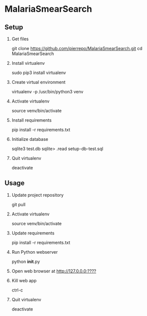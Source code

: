 # MalariaSmearSearch

## Setup

1. Get files

	git clone https://github.com/pierrepo/MalariaSmearSearch.git
	cd MalariaSmearSearch

1. Install virtualenv

	sudo pip3 install virtualenv

2. Create virtual environment

	virtualenv -p /usr/bin/python3 venv

3. Activate virtualenv

	source venv/bin/activate

4. Install requirements

	pip install -r requirements.txt

5. Initialize database

	sqlite3 test.db
	sqlite> .read setup-db-test.sql

6. Quit virtualenv

	deactivate


## Usage

1. Update project repository

	git pull

2. Activate virtualenv

	source venv/bin/activate

3. Update requirements

	pip install -r requirements.txt

4. Run Python webserver

	python __init__.py

7. Open web browser at <http://127.0.0.0:????>

8. Kill web app

	ctrl-c

9. Quit virtualenv

	deactivate
